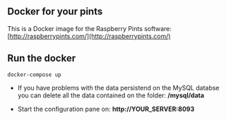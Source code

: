 ## Docker for your pints

This is a Docker image for the Raspberry Pints software: [http://raspberrypints.com/](http://raspberrypints.com/)

Run the docker
-------------

```
docker-compose up
```

- If you have problems with the data persistend on the MySQL databse you can delete all the data contained on the folder: **/mysql/data**

- Start the configuration pane on: **http://YOUR_SERVER:8093**
